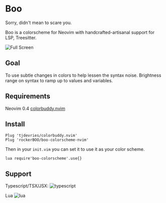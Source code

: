 # Boo

Sorry, didn't mean to scare you.

Boo is a colorscheme for Neovim with handcrafted-artisanal support for LSP, Treesitter.

![Full Screen](https://user-images.githubusercontent.com/15027/98894239-5bcd8780-2472-11eb-9ca4-a2c3142a848a.png)

## Goal

To use subtle changes in colors to help lessen the syntax noise.
Brightness range on syntax to ramp up to values and variables.

## Requirements

Neovim 0.4
[colorbuddy.nvim](https://github.com/tjdevries/colorbuddy.nvim)

## Install

```vimscript
Plug 'tjdevries/colorbuddy.nvim'
Plug 'rockerBOO/boo-colorscheme-nvim'
```

Then in your `init.vim` you can set it to use it as your color scheme.

```vimscript
lua require'boo-colorscheme'.use{}
```

## Support

Typescript/TSX/JSX:
![typescript](https://user-images.githubusercontent.com/15027/98894240-5c661e00-2472-11eb-9bbe-96cca05c5590.png)

Lua
![lua](https://user-images.githubusercontent.com/15027/98894334-9505f780-2472-11eb-9b73-b76b2b1f68b9.png)

